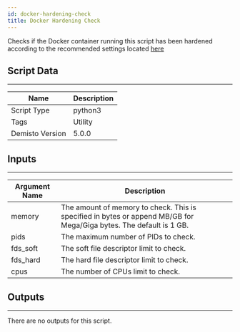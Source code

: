 ```yaml
---
id: docker-hardening-check
title: Docker Hardening Check
---
```


Checks if the Docker container running this script has been hardened according to the recommended settings located [here](https://support.demisto.com/hc/en-us/articles/360040922194)

## Script Data
---

| **Name** | **Description** |
| --- | --- |
| Script Type | python3 |
| Tags | Utility |
| Demisto Version | 5.0.0 |

## Inputs
---

| **Argument Name** | **Description** |
| --- | --- |
| memory | The amount of memory to check. This is specified in bytes or append MB/GB for Mega/Giga bytes. The default is 1 GB. |
| pids | The maximum number of PIDs to check. |
| fds_soft | The soft file descriptor limit to check. |
| fds_hard | The hard file descriptor limit to check. |
| cpus | The number of CPUs limit to check. |

## Outputs
---
There are no outputs for this script.
